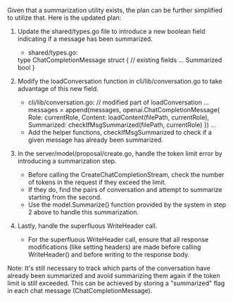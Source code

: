 Given that a summarization utility exists, the plan can be further simplified to utilize that. Here is the updated plan:

1. Update the shared/types.go file to introduce a new boolean field indicating if a message has been summarized.

   - shared/types.go:

   <PlantoBlock lang="go">
   type ChatCompletionMessage struct {
   	// existing fields
   	...
   	Summarized bool
   }
   </PlantoBlock>

2. Modify the loadConversation function in cli/lib/conversation.go to take advantage of this new field.

   - cli/lib/conversation.go:
     <PlantoBlock lang="go">
     // modified part of loadConversation
     ...
     	messages = append(messages, openai.ChatCompletionMessage{
     		Role:       currentRole,
     		Content:    loadContent(filePath, currentRole),
     		Summarized: checkIfMsgSummarized(filePath, currentRole)
     	})
     ...
     </PlantoBlock>
   - Add the helper functions, checkIfMsgSummarized to check if a given message has already been summarized.

3. In the server/model/proposal/create.go, handle the token limit error by introducing a summarization step.

   - Before calling the CreateChatCompletionStream, check the number of tokens in the request if they exceed the limit.
   - If they do, find the pairs of conversation and attempt to summarize starting from the second.
   - Use the model.Summarize() function provided by the system in step 2 above to handle this summarization.

4. Lastly, handle the superfluous WriteHeader call.
   - For the superfluous WriteHeader call, ensure that all response modifications (like setting headers) are made before calling WriteHeader() and before writing to the response body.

Note: It's still necessary to track which parts of the conversation have already been summarized and avoid summarizing them again if the token limit is still exceeded. This can be achieved by storing a "summarized" flag in each chat message (ChatCompletionMessage).
